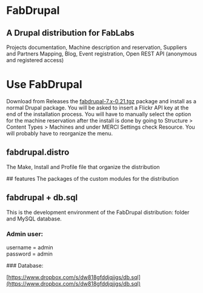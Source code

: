 FabDrupal
=========
## A Drupal distribution for FabLabs
Projects documentation, Machine description and reservation, Suppliers and Partners Mapping, Blog, Event registration, Open REST API (anonymous and registered access)

# Use FabDrupal
Download from Releases the [fabdrupal-7.x-0.21.tgz](https://github.com/OpenP2PDesignOrg/FabDrupal/releases/download/v0.21/fabdrupal-7.x-0.21.tgz) package and install as a normal Drupal package. You will be asked to insert a Flickr API key at the end of the installation process. You will have to manually select the option for the machine reservation after the install is done by going to Structure &gt; Content Types &gt; Machines and under MERCI Settings check Resource.
You will probably have to reorganize the menu.

## fabdrupal.distro
The Make, Install and Profile file that organize the distribution

## features
The packages of the custom modules for the distribution

## fabdrupal + db.sql
This is the development environment of the FabDrupal distribution: folder and MySQL database.

### Admin user:

username = admin<br>
password = admin<br>


### Database:

[https://www.dropbox.com/s/dw818gfddjqjjgs/db.sql](https://www.dropbox.com/s/dw818gfddjqjjgs/db.sql)
